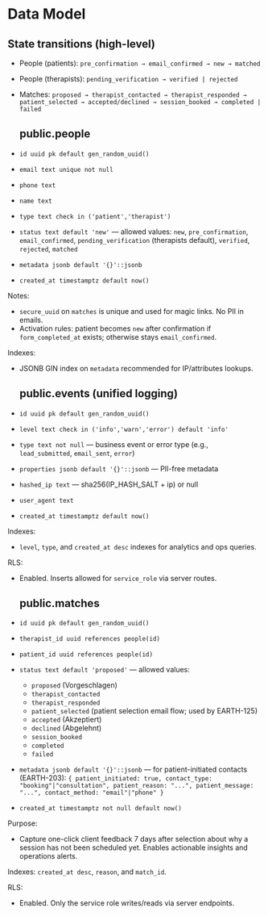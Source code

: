 # Data Model

## State transitions (high-level)

- People (patients): `pre_confirmation → email_confirmed → new → matched`
- People (therapists): `pending_verification → verified | rejected`
- Matches: `proposed → therapist_contacted → therapist_responded → patient_selected → accepted/declined → session_booked → completed | failed`

  ## public.people
- `id uuid pk default gen_random_uuid()`
- `email text unique not null`
- `phone text`
- `name text`
- `type text check in ('patient','therapist')`
- `status text default 'new'` — allowed values: `new`, `pre_confirmation`, `email_confirmed`, `pending_verification` (therapists default), `verified`, `rejected`, `matched`
- `metadata jsonb default '{}'::jsonb`
- `created_at timestamptz default now()`

Notes:
- `secure_uuid` on `matches` is unique and used for magic links. No PII in emails.
- Activation rules: patient becomes `new` after confirmation if `form_completed_at` exists; otherwise stays `email_confirmed`.

Indexes:
- JSONB GIN index on `metadata` recommended for IP/attributes lookups.

  ## public.events (unified logging)
- `id uuid pk default gen_random_uuid()`
- `level text check in ('info','warn','error') default 'info'` 
- `type text not null` — business event or error type (e.g., `lead_submitted`, `email_sent`, `error`)
- `properties jsonb default '{}'::jsonb` — PII-free metadata
- `hashed_ip text` — sha256(IP_HASH_SALT + ip) or null
- `user_agent text`
- `created_at timestamptz default now()`

Indexes:
- `level`, `type`, and `created_at desc` indexes for analytics and ops queries.

RLS:
- Enabled. Inserts allowed for `service_role` via server routes.

  ## public.matches
- `id uuid pk default gen_random_uuid()`
- `therapist_id uuid references people(id)`
- `patient_id uuid references people(id)`
- `status text default 'proposed'` — allowed values:
  - `proposed` (Vorgeschlagen)
  - `therapist_contacted`
  - `therapist_responded`
  - `patient_selected` (patient selection email flow; used by EARTH-125)
  - `accepted` (Akzeptiert)
  - `declined` (Abgelehnt)
  - `session_booked`
  - `completed`
  - `failed`
- `metadata jsonb default '{}'::jsonb` — for patient-initiated contacts (EARTH-203): `{ patient_initiated: true, contact_type: "booking"|"consultation", patient_reason: "...", patient_message: "...", contact_method: "email"|"phone" }`
- `created_at timestamptz not null default now()`

Purpose:
- Capture one-click client feedback 7 days after selection about why a session has not been scheduled yet. Enables actionable insights and operations alerts.

Indexes: `created_at desc`, `reason`, and `match_id`.

  RLS:
  - Enabled. Only the service role writes/reads via server endpoints.
